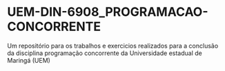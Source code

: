 # UEM-DIN-6908_PROGRAMACAO-CONCORRENTE
Um repositório para os trabalhos e exercicios realizados para a conclusão da disciplina programação concorrente da Universidade estadual de Maringá (UEM)
